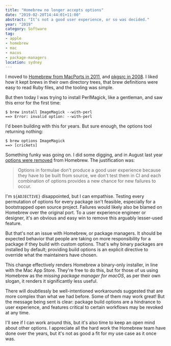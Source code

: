```yaml
---
title: "Homebrew no longer accepts options"
date: "2019-02-20T14:44:01+11:00"
abstract: "It’s not a good user experience, or so was decided."
year: "2019"
category: Software
tag:
- apple
- homebrew
- mac
- macos
- package-managers
location: sydney
---
```

I moved to [Homebrew from MacPorts in 2011], and [pkgsrc in 2008]. I liked how it kept brews in their own directory trees, that brew definitions were easy to read Ruby files, and the tooling was simple.

But then today I was trying to install PerlMagick, like a gentleman, and saw this error for the first time:

    $ brew install ImageMagick --with-perl
    ==> Error: invalid option: --with-perl

I'd been building with this for years. But sure enough, the options tool returning nothing:

    $ brew options ImageMagick
    ==> [crickets]

Something funky was going on. I did some digging, and in August last year [options were removed] from Homebrew. The justification was:

> Options in formulae don't produce a good user experience because they have to be built from source, we don't test them in CI and each combination of options provides a new chance for new failures to occur.

I'm `${ADJECTIVE}` disappointed, but I can empathise. Testing every permutation of options for every package isn't feasible, especially for a bootstrapped open source project. Failures would likely also be blamed on Homebrew over the original port. To a user experience engineer or designer, it's an obvious and easy win to remove this arguably lesser-used feature.

But that's not an issue with Homebrew, or package managers. It should be expected behavior that people are taking on more responsibility for a package if they build with custom options. That's why binary packages are installed by default; providing build options is an explicit directive to override what the maintainers have chosen.

This change effectively renders Homebrew a binary-only installer, in line with the Mac App Store. They're free to do this, but for those of us using Homebrew as the *missing package manager for macOS*, as per their own slogan, it renders it significantly less useful.

There will doubtlessly be well-intentioned workarounds suggested that are more complex than what we had before. Some of them may work great! But the message being sent is clear: package build options are a hindrance to user experience, and features critical to certain workflows may be revoked at any time.

I'll see if I can work around this, but it's also time to keep an open mind about other options. I appreciate all the hard work the Homebrew team have done over the years, but it's not as good a fit for my use case as it once was.

[Homebrew from MacPorts in 2011]: https://rubenerd.com/homebrew-mac-os-x/
[options were removed]: https://github.com/Homebrew/homebrew-core/issues/31510#issue-354224230
[DomT4 had words]: https://github.com/Homebrew/homebrew-core/issues/31510#issuecomment-418899106
[pkgsrc in 2008]: https://rubenerd.com/p2595/


